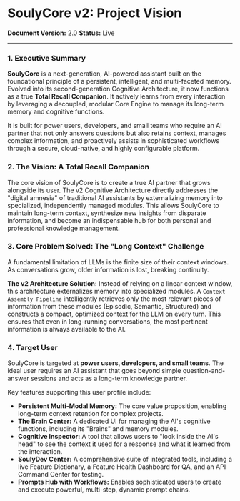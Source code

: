 # SoulyCore v2: Project Vision

**Document Version:** 2.0
**Status:** Live

---

### 1. Executive Summary

**SoulyCore** is a next-generation, AI-powered assistant built on the foundational principle of a persistent, intelligent, and multi-faceted memory. Evolved into its second-generation Cognitive Architecture, it now functions as a true **Total Recall Companion**. It actively learns from every interaction by leveraging a decoupled, modular Core Engine to manage its long-term memory and cognitive functions.

It is built for power users, developers, and small teams who require an AI partner that not only answers questions but also retains context, manages complex information, and proactively assists in sophisticated workflows through a secure, cloud-native, and highly configurable platform.

### 2. The Vision: A Total Recall Companion

The core vision of SoulyCore is to create a true AI partner that grows alongside its user. The v2 Cognitive Architecture directly addresses the "digital amnesia" of traditional AI assistants by externalizing memory into specialized, independently managed modules. This allows SoulyCore to maintain long-term context, synthesize new insights from disparate information, and become an indispensable hub for both personal and professional knowledge management.

### 3. Core Problem Solved: The "Long Context" Challenge

A fundamental limitation of LLMs is the finite size of their context windows. As conversations grow, older information is lost, breaking continuity.

**The v2 Architecture Solution:** Instead of relying on a linear context window, this architecture externalizes memory into specialized modules. A `Context Assembly Pipeline` intelligently retrieves only the most relevant pieces of information from these modules (Episodic, Semantic, Structured) and constructs a compact, optimized context for the LLM on every turn. This ensures that even in long-running conversations, the most pertinent information is always available to the AI.

### 4. Target User

SoulyCore is targeted at **power users, developers, and small teams**. The ideal user requires an AI assistant that goes beyond simple question-and-answer sessions and acts as a long-term knowledge partner.

Key features supporting this user profile include:
*   **Persistent Multi-Modal Memory:** The core value proposition, enabling long-term context retention for complex projects.
*   **The Brain Center:** A dedicated UI for managing the AI's cognitive functions, including its "Brains" and memory modules.
*   **Cognitive Inspector:** A tool that allows users to "look inside the AI's head" to see the context it used for a response and what it learned from the interaction.
*   **SoulyDev Center:** A comprehensive suite of integrated tools, including a live Feature Dictionary, a Feature Health Dashboard for QA, and an API Command Center for testing.
*   **Prompts Hub with Workflows:** Enables sophisticated users to create and execute powerful, multi-step, dynamic prompt chains.